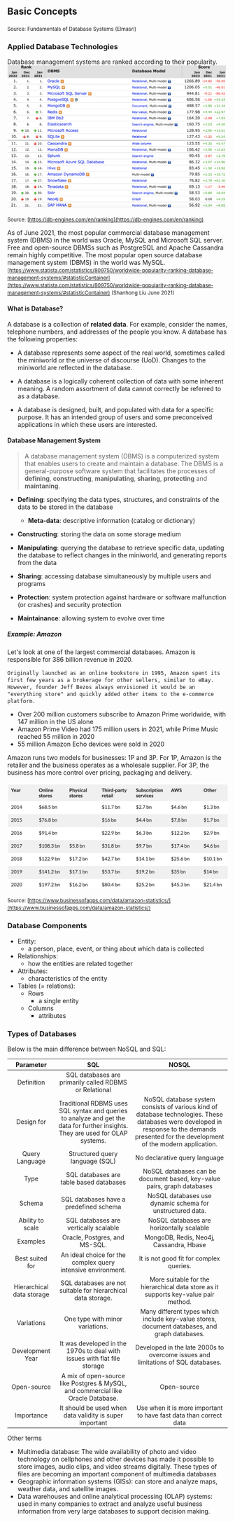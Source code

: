 ## Basic Concepts

<small>Source: Fundamentals of Database Systems (Elmasri) </small>
### Applied Database Technologies
Database management systems are ranked according to their popularity.
![](_static/db-rank.png)

 <small>Source: [https://db-engines.com/en/ranking](https://db-engines.com/en/ranking)</small>



As of June 2021, the most popular commercial database management system (DBMS) in the world was Oracle, MySQL and Microsoft SQL server. Free and open-source DBMSs such as PostgreSQL and Apache Cassandra remain highly competitive. The most popular open source database management system (DBMS) in the world was MySQL.
<small>[https://www.statista.com/statistics/809750/worldwide-popularity-ranking-database-management-systems/#statisticContainer](https://www.statista.com/statistics/809750/worldwide-popularity-ranking-database-management-systems/#statisticContainer) (Shanhong Liu June 2021)</small>

#### What is Database?

A database is a collection of **related data**. For example, consider the names, telephone numbers, and addresses of the people you know. A database has the following properties:

* A database represents some aspect of the real world, sometimes called the miniworld or the universe of discourse (UoD). Changes to the miniworld are reflected in the database.

* A database is a logically coherent collection of data with some inherent meaning. A random assortment of data cannot correctly be referred to as a database.

* A database is designed, built, and populated with data for a specific purpose. It has an intended group of users and some preconceived applications in which these users are interested.

#### Database Management System

> A database management system (DBMS) is a computerized system that enables users to create and maintain a database. The DBMS is a general-purpose software system that facilitates the processes of **defining**, **constructing**, **manipulating**, **sharing**, **protecting** and **maintaning**.

- **Defining**:  specifying the data types, structures, and constraints of the data to be stored in the database

    - **Meta-data**: descriptive information (catalog or dictionary)

- **Constructing**: storing the data on some storage medium 

- **Manipulating**: querying the database to retrieve specific data, updating the database to reflect changes in the miniworld, and generating reports from the data

- **Sharing**: accessing database simultaneously by multiple users and programs

- **Protection**:  system protection against hardware or software malfunction (or crashes) and security protection

- **Maintainance**: allowing system to evolve over time

##### Example: Amazon 

Let's look at one of the largest commercial databases. Amazon is responsible for 386 billion revenue in 2020.

```{note}
Originally launched as an online bookstore in 1995, Amazon spent its first few years as a brokerage for other sellers, similar to eBay. However, founder Jeff Bezos always envisioned it would be an "everything store" and quickly added other items to the e-commerce platform.
```
- Over 200 million customers subscribe to Amazon Prime worldwide, with 147 million in the US alone
- Amazon Prime Video had 175 million users in 2021, while Prime Music reached 55 million in 2020
- 55 million Amazon Echo devices were sold in 2020

Amazon runs two models for businesses: 1P and 3P. For 1P, Amazon is the retailer and the business operates as a wholesale supplier. For 3P, the business has more control over pricing, packaging and delivery. 

![](_static/amazon.png)

<small>Source: [https://www.businessofapps.com/data/amazon-statistics/](https://www.businessofapps.com/data/amazon-statistics/)</small>

### Database Components

- Entity: 
    - a person, place, event, or thing about which data is collected
- Relationships:
    - how the entities are related together
- Attributes:
    - characteristics of the entity
- Tables (= relations):
    - Rows
        - a single entity
    - Columns
        - attributes

### Types of Databases

Below is the main difference between NoSQL and SQL:

|Parameter|SQL|NOSQL|
|:-:|:-:|:-:|
|Definition|SQL databases are primarily called RDBMS or Relational| |Databases|NoSQL databases are primarily called as Non-relational or distributed database|
|Design for|Traditional RDBMS uses SQL syntax and queries to analyze and get the data for further insights. They are used for OLAP systems.|NoSQL database system consists of various kind of database technologies. These databases were developed in response to the demands presented for the development of the modern application.|
|Query Language|Structured query language (SQL)|No declarative query language|
|Type|SQL databases are table based databases|NoSQL databases can be document based, key-value pairs, graph databases|
|Schema|SQL databases have a predefined schema|NoSQL databases use dynamic schema for unstructured data.|
|Ability to scale|SQL databases are vertically scalable|NoSQL databases are horizontally scalable|
|Examples|Oracle, Postgres, and MS-SQL.|MongoDB, Redis, Neo4j, Cassandra, Hbase|
|Best suited for|An ideal choice for the complex query intensive environment.|It is not good fit for complex queries.|
|Hierarchical data storage|SQL databases are not suitable for hierarchical data storage.|More suitable for the hierarchical data store as it supports key-value pair method.|
|Variations|One type with minor variations.|Many different types which include key-value stores, document databases, and graph databases.|
|Development Year|It was developed in the 1970s to deal with issues with flat file storage|Developed in the late 2000s to overcome issues and limitations of SQL databases.|
|Open-source|A mix of open-source like Postgres & MySQL, and commercial like Oracle Database.|Open-source|
|Importance|It should be used when data validity is super important|Use when it is more important to have fast data than correct data|



Other terms 

- Multimedia database:  The wide availability of photo and video technology on cellphones and other devices has made it possible to store images, audio clips, and video streams digitally. These types of files are becoming an important component of multimedia databases
- Geographic information systems (GISs): can store and analyze maps, weather data, and satellite images.
- Data warehouses and online analytical processing (OLAP) systems:  used in many companies to extract and analyze useful business information from very large databases to support decision making.

